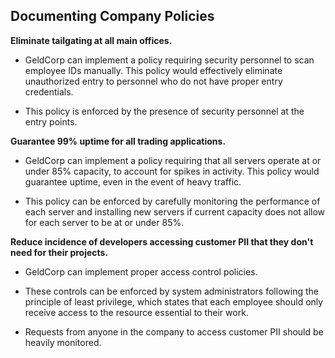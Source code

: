 ## Documenting Company Policies

**Eliminate tailgating at all main offices.**

  - GeldCorp can implement a policy requiring security personnel to scan employee IDs manually. This policy would effectively eliminate unauthorized entry to personnel who do not have proper entry credentials. 

  - This policy is enforced by the presence of security personnel at the entry points. 

**Guarantee 99% uptime for all trading applications.**
  - GeldCorp can implement a policy requiring that all servers  operate at or under 85% capacity, to account for spikes in activity. This policy would guarantee uptime, even in the event of heavy traffic. 

  - This policy can be enforced  by carefully monitoring the performance of each server and installing new servers if current capacity does not allow for each server to be at or under 85%. 

**Reduce incidence of developers accessing customer PII that they don't need for their projects.**
  
  - GeldCorp can implement proper access control policies. 
  
  - These controls can be enforced by system administrators following the principle of least privilege, which states that each employee should only receive access to the resource essential to their work. 
  
  - Requests from anyone in the company to access customer PII should be heavily monitored. 
